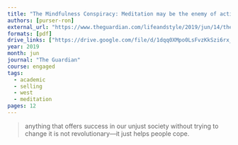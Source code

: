 ```yaml
---
title: "The Mindfulness Conspiracy: Meditation may be the enemy of activism"
authors: [purser-ron]
external_url: "https://www.theguardian.com/lifeandstyle/2019/jun/14/the-mindfulness-conspiracy-capitalist-spirituality"
formats: [pdf]
drive_links: ["https://drive.google.com/file/d/1dqq0XMpo0LsFvzKkSzi6rx_YMn6LdEfo/view?usp=drivesdk"]
year: 2019
month: jun
journal: "The Guardian"
course: engaged
tags:
  - academic
  - selling
  - west
  - meditation
pages: 12
---
```


> anything that offers success in our unjust society without trying to change it is not revolutionary—it just helps people cope. 
